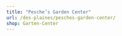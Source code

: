 ```yaml
---
title: "Pesche’s Garden Center"
url: /des-plaines/pesches-garden-center/
shop: Garten-Center
---
```

